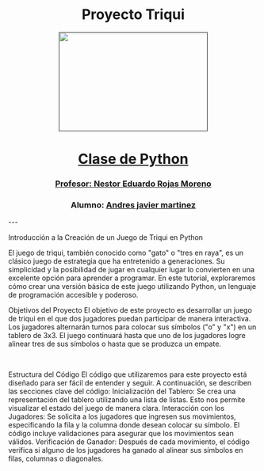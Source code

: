 <h1 align="center">Proyecto Triqui</h1>
<p align="center">
  <a href="" rel="noopener">
 <img width=300px height=200px src="img/triqui.jpg"
</p>

<h1 align="center">Clase de Python</h1>
<h3 align="center">Profesor: <a href="https://github.com/JuanS3">Nestor Eduardo Rojas Moreno</a></h3>

<h3 align="center">Alumno: <a href="https://github.com/condebufon">Andres javier martinez</a></h3>
---

<p align="justificado">Introducción a la Creación de un Juego de Triqui en Python   <br>
<p>
El juego de triqui, también conocido como "gato" o "tres en raya", es un clásico juego de estrategia que ha entretenido a generaciones. Su simplicidad y la posibilidad de jugar en cualquier lugar lo convierten en una excelente opción para aprender a programar. En este tutorial, exploraremos cómo crear una versión básica de este juego utilizando Python, un lenguaje de programación accesible y poderoso.
   <br>
</p>
<p>
Objetivos del Proyecto
El objetivo de este proyecto es desarrollar un juego de triqui en el que dos jugadores puedan participar de manera interactiva. Los jugadores alternarán turnos para colocar sus símbolos ("o" y "x") en un tablero de 3x3. El juego continuará hasta que uno de los jugadores logre alinear tres de sus símbolos o hasta que se produzca un empate.
</p>
   <br>
</p>
Estructura del Código
El código que utilizaremos para este proyecto está diseñado para ser fácil de entender y seguir. A continuación, se describen las secciones clave del código:
Inicialización del Tablero: Se crea una representación del tablero utilizando una lista de listas. Esto nos permite visualizar el estado del juego de manera clara.
Interacción con los Jugadores: Se solicita a los jugadores que ingresen sus movimientos, especificando la fila y la columna donde desean colocar su símbolo. El código incluye validaciones para asegurar que los movimientos sean válidos.
Verificación de Ganador: Después de cada movimiento, el código verifica si alguno de los jugadores ha ganado al alinear sus símbolos en filas, columnas o diagonales.
